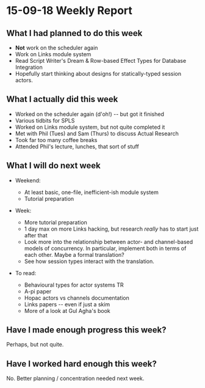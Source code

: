 # 15-09-18 Weekly Report

## What I had planned to do this week
* **Not** work on the scheduler again
* Work on Links module system
* Read Script Writer's Dream & Row-based Effect Types for Database Integration
* Hopefully start thinking about designs for statically-typed session
  actors.


## What I actually did this week
* Worked on the scheduler again (d'oh!) -- but got it finished
* Various tidbits for SPLS
* Worked on Links module system, but not quite completed it
* Met with Phil (Tues) and Sam (Thurs) to discuss Actual Research
* Took far too many coffee breaks
* Attended Phil's lecture, lunches, that sort of stuff

## What I will do next week
* Weekend:
  * At least basic, one-file, inefficient-ish module system
  * Tutorial preparation
* Week:
  * More tutorial preparation
  * 1 day max on more Links hacking, but research *really* has to start
    just after that
  * Look more into the relationship between actor- and channel-based
    models of concurrency. In particular, implement both in terms of
    each other. Maybe a formal translation?
  * See how session types interact with the translation.

* To read:
  * Behavioural types for actor systems TR
  * A-pi paper
  * Hopac actors vs channels documentation
  * Links papers -- even if just a skim
  * More of a look at Gul Agha's book

## Have I made enough progress this week?
Perhaps, but not quite.

## Have I worked hard enough this week?
No. Better planning / concentration needed next week.
